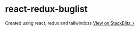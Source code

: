 # react-redux-buglist
Created using react, redux and tailwindcss
[View on StackBlitz ⚡️](https://react-appyqy.stackblitz.io)
